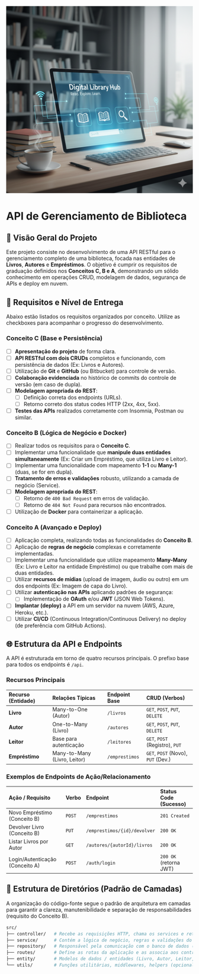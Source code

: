 ![Logo do Projeto](assets/img/library.png)
-----

# API de Gerenciamento de Biblioteca

## 📖 Visão Geral do Projeto

Este projeto consiste no desenvolvimento de uma API RESTful para o gerenciamento completo de uma biblioteca, focada nas entidades de **Livros**, **Autores** e **Empréstimos**. O objetivo é cumprir os requisitos de graduação definidos nos **Conceitos C, B e A**, demonstrando um sólido conhecimento em operações CRUD, modelagem de dados, segurança de APIs e deploy em nuvem.

## 🎯 Requisitos e Nível de Entrega

Abaixo estão listados os requisitos organizados por conceito. Utilize as checkboxes para acompanhar o progresso do desenvolvimento.

### Conceito C (Base e Persistência)

  - [ ] **Apresentação do projeto** de forma clara.
  - [ ] **API RESTful com dois CRUDs** completos e funcionando, com persistência de dados (Ex: Livros e Autores).
  - [ ] Utilização de **Git** e **GitHub** (ou Bitbucket) para controle de versão.
  - [ ] **Colaboração evidenciada** no histórico de commits do controle de versão (em caso de dupla).
  - [ ] **Modelagem apropriada do REST**:
      - [ ] Definição correta dos endpoints (URLs).
      - [ ] Retorno correto dos status codes HTTP (2xx, 4xx, 5xx).
  - [ ] **Testes das APIs** realizados corretamente com Insomnia, Postman ou similar.

### Conceito B (Lógica de Negócio e Docker)

  - [ ] Realizar todos os requisitos para o **Conceito C**.
  - [ ] Implementar uma funcionalidade que **manipule duas entidades simultaneamente** (Ex: Criar um Empréstimo, que utiliza Livro e Leitor).
  - [ ] Implementar uma funcionalidade com mapeamento **1-1** ou **Many-1** (duas, se for em dupla).
  - [ ] **Tratamento de erros e validações** robusto, utilizando a camada de negócio (Service).
  - [ ] **Modelagem apropriada do REST**:
      - [ ] Retorno de `400 Bad Request` em erros de validação.
      - [ ] Retorno de `404 Not Found` para recursos não encontrados.
  - [ ] Utilização de **Docker** para containerizar a aplicação.

### Conceito A (Avançado e Deploy)

  - [ ] Aplicação completa, realizando todas as funcionalidades do **Conceito B**.
  - [ ] Aplicação de **regras de negócio** complexas e corretamente implementadas.
  - [ ] Implementar uma funcionalidade que utilize mapeamento **Many-Many** (Ex: Livro e Leitor na entidade Empréstimo) ou que trabalhe com mais de duas entidades.
  - [ ] Utilizar **recursos de mídias** (upload de imagem, áudio ou outro) em um dos endpoints (Ex: Imagem de capa do Livro).
  - [ ] Utilizar **autenticação nas APIs** aplicando padrões de segurança:
      - [ ] Implementação de **OAuth** e/ou **JWT** (JSON Web Tokens).
  - [ ] **Implantar (deploy)** a API em um servidor na nuvem (AWS, Azure, Heroku, etc.).
  - [ ] Utilizar **CI/CD** (Continuous Integration/Continuous Delivery) no deploy (de preferência com GitHub Actions).

## 🌐 Estrutura da API e Endpoints

A API é estruturada em torno de quatro recursos principais. O prefixo base para todos os endpoints é `/api`.

### Recursos Principais

| Recurso (Entidade) | Relações Típicas | Endpoint Base | CRUD (Verbos) |
| :--- | :--- | :--- | :--- |
| **Livro** | Many-to-One (Autor) | `/livros` | `GET`, `POST`, `PUT`, `DELETE` |
| **Autor** | One-to-Many (Livro) | `/autores` | `GET`, `POST`, `PUT`, `DELETE` |
| **Leitor** | Base para autenticação | `/leitores` | `GET`, `POST` (Registro), `PUT` |
| **Empréstimo** | Many-to-Many (Livro, Leitor) | `/emprestimos` | `GET`, `POST` (Novo), `PUT` (Dev.) |

### Exemplos de Endpoints de Ação/Relacionamento

| Ação / Requisito | Verbo | Endpoint | Status Code (Sucesso) |
| :--- | :--- | :--- | :--- |
| Novo Empréstimo (Conceito B) | `POST` | `/emprestimos` | `201 Created` |
| Devolver Livro (Conceito B) | `PUT` | `/emprestimos/{id}/devolver` | `200 OK` |
| Listar Livros por Autor | `GET` | `/autores/{autorId}/livros` | `200 OK` |
| Login/Autenticação (Conceito A) | `POST` | `/auth/login` | `200 OK` (retorna JWT) |

## 📂 Estrutura de Diretórios (Padrão de Camadas)

A organização do código-fonte segue o padrão de arquitetura em camadas para garantir a clareza, manutenibilidade e separação de responsabilidades (requisito do Conceito B).

```bash
src/
├── controller/   # Recebe as requisições HTTP, chama os services e retorna a resposta
├── service/      # Contém a lógica de negócio, regras e validações do sistema
├── repository/   # Responsável pela comunicação com o banco de dados (queries, ORM)
├── routes/       # Define as rotas da aplicação e as associa aos controllers
├── entity/       # Modelos de dados / entidades (Livro, Autor, Leitor, Empréstimo)
└── utils/        # Funções utilitárias, middlewares, helpers (opcional)
```